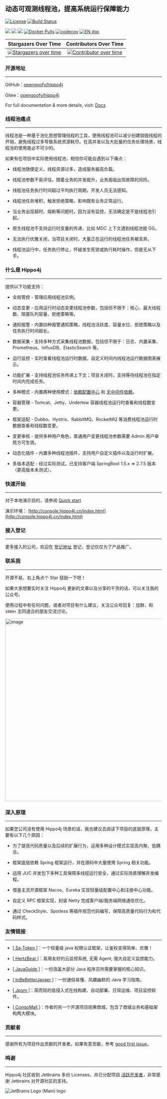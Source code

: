 
## 动态可观测线程池，提高系统运行保障能力


[![License](https://img.shields.io/badge/license-Apache--2.0-blue.svg)](http://www.apache.org/licenses/LICENSE-2.0)
[![Build Status](https://github.com/opengoofy/hippo4j/actions/workflows/ci.yml/badge.svg?event=push)](https://github.com/opengoofy/hippo4j)

![](https://img.shields.io/github/stars/opengoofy/hippo4j?color=5470c6)
![](https://img.shields.io/github/forks/opengoofy/hippo4j?color=3ba272)
![](https://img.shields.io/github/contributors/opengoofy/hippo4j)
[![Docker Pulls](https://img.shields.io/docker/pulls/hippo4j/hippo4j-server.svg?label=docker%20pulls&color=fac858)](https://store.docker.com/community/images/hippo4j/hippo4j-server)
[![codecov](https://codecov.io/gh/opengoofy/hippo4j/branch/develop/graph/badge.svg?token=WBUVJN107I)](https://codecov.io/gh/opengoofy/hippo4j)
[![EN doc](https://img.shields.io/badge/readme-English-orange.svg)](https://github.com/opengoofy/hippo4j/blob/develop/README-EN.md)

| **Stargazers Over Time**                                                                                              | **Contributors Over Time**                                                                                                                                                                                                                       |
|:---------------------------------------------------------------------------------------------------------------------:|:------------------------------------------------------------------------------------------------------------------------------------------------------------------------------------------------------------------------------------------------:|
| [![Stargazers over time](https://api.star-history.com/svg?repos=opengoofy/hippo4j&type=Date)](https://api.star-history.com/svg?repos=opengoofy/hippo4j&type=Date) | [![Contributor over time](https://contributor-graph-api.apiseven.com/contributors-svg?chart=contributorOverTime&repo=opengoofy/hippo4j)](https://www.apiseven.com/en/contributor-graph?chart=contributorOverTime&repo=opengoofy/hippo4j) |

### 开源地址

---

GitHub：[opengoofy/hippo4j](https://github.com/opengoofy/hippo4j)

Gitee：[opengoofy/hippo4j](https://gitee.com/magestack/hippo4j)

For full documentation & more details, visit: [Docs](https://www.hippo4j.cn)

### 线程池痛点

---

线程池是一种基于池化思想管理线程的工具，使用线程池可以减少创建销毁线程的开销，避免线程过多导致系统资源耗尽。在高并发以及大批量的任务处理场景，线程池的使用是必不可少的。

如果有在项目中实际使用线程池，相信你可能会遇到以下痛点：

- 线程池随便定义，线程资源过多，造成服务器高负载。

- 线程池参数不易评估，随着业务的并发提升，业务面临出现故障的风险。
- 线程池任务执行时间超过平均执行周期，开发人员无法感知。
- 线程池任务堆积，触发拒绝策略，影响既有业务正常运行。
- 当业务出现超时、熔断等问题时，因为没有监控，无法确定是不是线程池引起。
- 原生线程池不支持运行时变量的传递，比如 MDC 上下文遇到线程池就 GG。
- 无法执行优雅关闭，当项目关闭时，大量正在运行的线程池任务被丢弃。
- 线程池运行中，任务执行停止，怀疑发生死锁或执行耗时操作，但是无从下手。

### 什么是 Hippo4j

---

提供以下功能支持：

- 全局管控 - 管理应用线程池实例。

- 动态变更 - 应用运行时动态变更线程池参数，包括但不限于：核心、最大线程数、阻塞队列容量、拒绝策略等。
- 通知报警 - 内置四种报警通知策略，线程池活跃度、容量水位、拒绝策略以及任务执行时间超长。
- 数据采集 - 支持多种方式采集线程池数据，包括但不限于：日志、内置采集、Prometheus、InfluxDB、ElasticSearch 等。
- 运行监控 - 实时查看线程池运行时数据，自定义时间内线程池运行数据图表展示。
- 功能扩展 - 支持线程池任务传递上下文；项目关闭时，支持等待线程池在指定时间内完成任务。
- 多种模式 - 内置两种使用模式：[依赖配置中心](https://hippo4j.cn/docs/user_docs/getting_started/config/hippo4j-config-start) 和 [无中间件依赖](https://hippo4j.cn/docs/user_docs/getting_started/server/hippo4j-server-start)。
- 容器管理 - Tomcat、Jetty、Undertow 容器线程池运行时查看和线程数变更。
- 框架适配 - Dubbo、Hystrix、RabbitMQ、RocketMQ 等消费线程池运行时数据查看和线程数变更。
- 变更审核 - 提供多种用户角色，普通用户变更线程池参数需要 Admin 用户审核方可生效。
- 动态化插件 - 内置多种线程池插件，支持用户自定义插件以及运行时扩展。
- 多版本适配 - 经过实际测试，已支持客户端 SpringBoot 1.5.x => 2.7.5 版本（更高版本未测试）。

### 快速开始

---

对于本地演示目的，请参阅 [Quick start](https://hippo4j.cn/docs/user_docs/user_guide/quick-start)

演示环境： [http://console.hippo4j.cn/index.html](http://console.hippo4j.cn/index.html)

### 接入登记

---

更多接入的公司，欢迎在 [登记地址](https://github.com/opengoofy/hippo4j/issues/13) 登记，登记仅仅为了产品推广。

### 联系我

---

开源不易，右上角点个 Star 鼓励一下吧！

如果大家想要实时关注 Hippo4j 更新的文章以及分享的干货的话，可以关注我的公众号。

使用过程中有任何问题，或者对项目有什么建议，关注公众号回复：加群，和 `1000+` 志同道合的朋友交流讨论。

<img width="586" alt="image" src="https://user-images.githubusercontent.com/77398366/225888779-367f42a6-8401-4867-8e80-44214e1d17c1.png">


### 深入原理

---

如果您公司没有使用 Hippo4j 场景的话，我也建议去阅读下项目的底层原理，主要有以下几个原因：

- 为了提高代码质量以及后续的扩展行为，运用多种设计模式实现高内聚、低耦合。

- 框架底层依赖 Spring 框架运行，并在源码中大量使用 Spring 相关功能。
- 运用 JUC 并发包下多种工具保障多线程运行安全，通过实际场景理解并发编程。
- 借鉴主流开源框架 Nacos、Eureka 实现轻量级配置中心和注册中心功能。
- 自定义 RPC 框架实现，封装 Netty 完成客户端/服务端网络通信优化。
- 通过 CheckStyle、Spotless 等插件规范代码编写，保障高质量代码行为和代码样式。

### 友情链接

---

- [[ Sa-Token ]](https://github.com/dromara/sa-token)：一个轻量级 java 权限认证框架，让鉴权变得简单、优雅！  

- [[ HertzBeat ]](https://github.com/dromara/hertzbeat)：易用友好的云监控系统, 无需 Agent, 强大自定义监控能力。   
- [[ JavaGuide ]](https://github.com/Snailclimb/JavaGuide)：一份涵盖大部分 Java 程序员所需要掌握的核心知识。
- [[ toBeBetterJavaer ]](https://github.com/itwanger/toBeBetterJavaer)：一份通俗易懂、风趣幽默的 Java 学习指南。
- [[ Jpom ]](https://gitee.com/dromara/Jpom)：简而轻的低侵入式在线构建、自动部署、日常运维、项目监控软件。
- [[ CongoMall ]](https://gitee.com/opengoofy/congomall)：作者的另一个开源项目刚果商城，包含了商城业务和基础架构两大模块。

### 贡献者

---

感谢所有为项目作出贡献的开发者。如果有意贡献，参考 [good first issue](https://github.com/opengoofy/hippo4j/issues?q=is%3Aopen+is%3Aissue+label%3A%22good+first+issue%22)。

<!-- readme: contributors -start -->

<!-- readme: contributors -end -->

### 鸣谢

---

Hippo4j 社区收到 Jetbrains 多份 Licenses，并已分配项目 [活跃开发者](https://hippo4j.cn/community/team/)，非常感谢 Jetbrains 对开源社区的支持。

![JetBrains Logo (Main) logo](https://resources.jetbrains.com/storage/products/company/brand/logos/jb_beam.svg)
